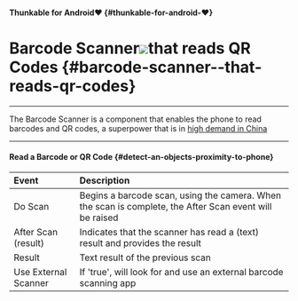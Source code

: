#### **Thunkable for Android**❤ {#thunkable-for-android-❤}

# Barcode Scanner![](https://thunkable.gitbooks.io/thunkable-docs/content/assets/barcode-scanner-icon.png)that reads QR Codes {#barcode-scanner--that-reads-qr-codes}

---

The Barcode Scanner is a component that enables the phone to read barcodes and QR codes, a superpower that is in [high demand in China](http://nymag.com/selectall/2017/01/qr-codes-are-extremely-popular-in-china.html)

---

#### Read a Barcode or QR Code {#detect-an-objects-proximity-to-phone}

| Event | Description |
| :--- | :--- |
| Do Scan | Begins a barcode scan, using the camera. When the scan is complete, the After Scan event will be raised |
| After Scan \(result\) | Indicates that the scanner has read a \(text\) result and provides the result |
| Result | Text result of the previous scan |
| Use External Scanner | If 'true', will look for and use an external barcode scanning app |



